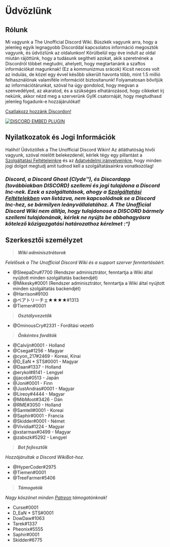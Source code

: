 <!-- TITLE: Hungarian - Főoldal -->
<!-- SUBTITLE: Üdvözlünk a The Unofficial Discord Wikin! -->

# Üdvözlünk
## Rólunk

Mi vagyunk a The Unofficial Discord Wiki. Büszkék vagyunk arra, hogy a jelenleg egyik legnagyobb Discorddal kapcsolatos információ megosztók vagyunk, és üdvözlünk az oldalunkon! Körülbelül egy éve indult az oldal miután rájöttünk, hogy a tudásunk segítheti azokat, akik szeretnének a Discordról többet megtudni, ahelyett, hogy megtartanánk a szaftos információkat magunknak! (Ez a kommunizmus srácok) Kicsit necces volt az indulás, de közel egy évvel később sikerült havonta több, mint 1.5 millió felhasználónak valamiféle információt biztosítanunk! Folyamatosan bővítjük az információtárunkat, szóval ha úgy gondolod, hogy megvan a szenvedélyed, az akaratod, és a szükséges elhatározásod, hogy cikkeket írj nekünk, akkor nézd meg a szerverünk GyIK csatornáját, hogy megtudhasd jelenleg fogadunk-e hozzájárulókat!

[Csatlakozz hozzánk Discordon!](https://discord.gg/ZRJ9Ghh)

<a href="https://discord.gg/ZRJ9Ghh">![DISCORD EMBED PLUGIN](https://discordapp.com/api/guilds/367460196148183040/widget.png?style=banner2)</a>

## Nyilatkozatok és Jogi Információk
Halihó! Üdvözöllek a The Unofficial Discord Wikin! Az átláthatóság hívői vagyunk, szóval mielőtt belekezdenél, kérlek tégy egy pillantást a [Szolgáltatási Feltételeinkre](/terms) és az [Adatvédelmi irányelveinkre](/privacy), hogy minden jogi dolgot megtudj amit tudnod kell a szolgáltatásainkra vonatkozólag!

### ***Discord, a Discord Ghost (Clyde™), és Discordapp (továbbiakban DISCORD) szellemi és jogi tulajdona a Discord Inc-nek. Ezek a szolgáltatások, ahogy a [Szolgáltatási Feltételekben](/terms) van listázva, nem kapcsolódnak se a Discord Inc-hez, se bármilyen leányvállalatához. A The Unofficial Discord Wiki nem állítja, hogy tulajdonosa a DISCORD bármely szellemi tulajdonának, kérlek ne nyújts be abbahagyásra kötelező közigazgatási határozathoz kérelmet :^)***

## Szerkesztői személyzet
> ***Wiki adminisztrátorok***

*Felelősek a The Unofficial Discord Wiki és a support szerver fenntartásáért.*
* @SleepaDru#7700 (Rendszer adminisztrátor, fenntartja a Wiki által nyújtott minden szolgáltatás backendjét)
* @Mikesky#0001 (Rendszer adminisztrátor, fenntartja a Wiki által nyújtott minden szolgáltatás backendjét)
* @Harrison#9100
* @ベアトリーチェ★★★★#1313
* @Tiemen#0001

> ***Osztályvezetők***

* @OminousCry#2331 - Fordítási vezető

> ***Önkéntes fordítók***

* @Calvijn#0001 - Holland
* @Csega#1256 - Magyar
* @cyon_217#2469 - Koreai, Kínai
* @D_EaN * STS#0001 - Magyar
* @Daan#1337 - Holland
* @erykol#8141 - Lengyel
* @jacob#0513 - Japán
* @Joni#0001 - Finn
* @JustAndras#0001 - Magyar
* @Lireoy#4444 - Magyar
* @MibMoot#3426 - Dán
* @RME#3050 - Holland
* @Samtell#0001 - Koreai
* @Saphir#0001 - Francia
* @Skidder#0001 - Német
* @Vividia#1224 - Magyar
* @xstarmax#0499 - Magyar
* @zabszk#5292 - Lengyel

> ***Bot fejlesztők***

*Hozzájárultak a Discord WikiBot-hoz.*
* @HyperCoder#2975
* @Tiemen#0001
* @TreeFarmer#5406

> ***Támogatók***

*Nagy köszönet minden [Patreon](https://www.patreon.com/TheDiscordWiki) támogatónknak!*

* Curse#0001
* D_EaN * STS#0001
* DowDaw#1063
* Tarek#1337
* Pheonix#5555
* Saphir#0001
* Skidder#6775